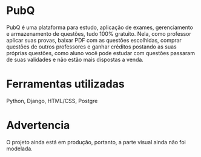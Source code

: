 # PubQ

PubQ é uma plataforma para estudo, aplicação de exames, gerenciamento e armazenamento de questões, tudo 100% gratuito. Nela, como professor aplicar suas provas, baixar
PDF com as questões escolhidas, comprar questões de outros professores e ganhar créditos postando as suas próprias questões, como aluno você pode estudar com questões passaram de suas validades e não estão mais dispostas a venda.

# Ferramentas utilizadas

Python, Django, HTML/CSS, Postgre

# Advertencia

O projeto ainda está em produção, portanto, a parte visual ainda não foi modelada.
